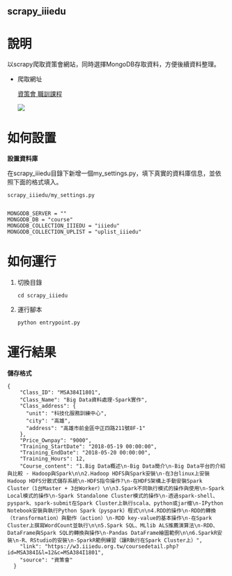 scrapy_iiiedu
---


# 說明

以scrapy爬取資策會網站，同時選擇MongoDB存取資料，方便後續資料整理。

- 爬取網址

    [資策會 職訓課程](https://www.taiwanjobs.gov.tw/internet/index/CourseQuery_step.aspx)
    
    ![](https://i.imgur.com/o3iVH7q.png)


# 如何設置

**設置資料庫**

在scrapy_iiiedu目錄下新增一個my_settings.py，填下真實的資料庫信息，並依照下面的格式填入。

`scrapy_iiiedu/my_settings.py`

```

MONGODB_SERVER = ""
MONGODB_DB = "course"
MONGODB_COLLECTION_IIIEDU = "iiiedu"
MONGODB_COLLECTION_UPLIST = "uplist_iiiedu"

```

# 如何運行

1. 切換目錄

    ```
    cd scrapy_iiiedu
    ```

2. 運行腳本

    ```
    python entrypoint.py
    ```


# 運行結果

**儲存格式**

```
{
    "Class_ID": "MSA384I1801",
    "Class_Name": "Big Data資料處理-Spark實作",
    "Class_address": {
      "unit": "科技化服務訓練中心",
      "city": "高雄",
      "address": "高雄市前金區中正四路211號8F-1"
    },
    "Price_Ownpay": "9000",
    "Training_StartDate": "2018-05-19 00:00:00",
    "Training_EndDate": "2018-05-20 00:00:00",
    "Training_Hours": 12,
    "Course_content": "1.Big Data概述\n-Big Data簡介\n-Big Data平台的介紹與比較 - Hadoop與Spark\n\n2.Hadoop HDFS與Spark安裝\n-在3台linux上安裝Hadoop HDFS分散式儲存系統\n-HDFS指令操作?\n-在HDFS架構上手動安裝Spark Cluster（1台Master + 3台Worker）\n\n3.Spark不同執行模式的操作與使用\n-Spark Local模式的操作\n-Spark Standalone Cluster模式的操作\n-透過spark-shell、pyspark、spark-submit在Spark Cluster上執行scala、python或jar檔\n-IPython Notebook安裝與執行Python Spark（pyspark）程式\n\n4.RDD的操作\n-RDD的轉換（transformation）與動作（action）\n-RDD key-value的基本操作\n-在Spark Cluster上撰寫WordCount並執行\n\n5.Spark SQL、MLlib ALS推薦演算法\n-RDD、DataFrame與Spark SQL的轉換與操作\n-Pandas DataFrame繪圖範例\n\n6.SparkR安裝\n-R、RStudio的安裝\n-SparkR範例練習（讓R執行在Spark Cluster上）",
    "link": "https://w3.iiiedu.org.tw/coursedetail.php?id=MSA384I&l=12&c=MSA384I1801",
    "source": "資策會"
  }
```
